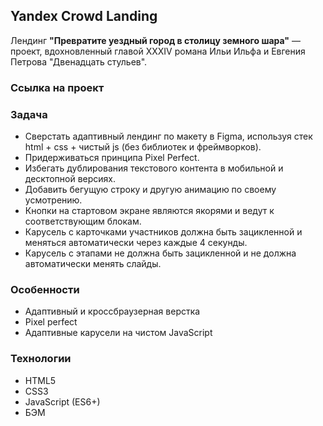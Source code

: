 ## Yandex Crowd Landing

Лендинг **"Превратите уездный город в столицу земного шара"** — проект, вдохновленный главой XXXIV романа Ильи Ильфа и Евгения Петрова "Двенадцать стульев".

### Ссылка на проект


### Задача
* Сверстать адаптивный лендинг по макету в Figma, используя стек html + css + чистый js (без библиотек и фреймворков).
* Придерживаться принципа Pixel Perfect.
* Избегать дублирования текстового контента в мобильной и десктопной версиях.
* Добавить бегущую строку и другую анимацию по своему усмотрению.
* Кнопки на стартовом экране являются якорями и ведут к соответствующим блокам.
* Карусель с карточками участников должна быть зацикленной и меняться автоматически через каждые 4 секунды.
* Карусель с этапами не должна быть зацикленной и не должна автоматически менять слайды.

### Особенности
* Адаптивный и кроссбраузерная верстка
* Pixel perfect
* Адаптивные карусели на чистом JavaScript

### Технологии
* HTML5
* CSS3
* JavaScript (ES6+)
* БЭМ
